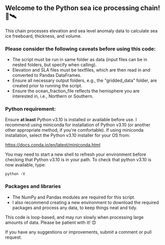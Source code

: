 ## Welcome to the Python sea ice processing chain! 🧊🛰

This chain processes elevation and sea level anomaly data to calculate sea ice freeboard, thickness, and volume.

### Please consider the following caveats before using this code:
- The script must be run in same folder as data (input files can be in nested folders, but specify when calling).
- Elevation and SLA files must be textfiles, which are then read in and converted to Pandas DataFrames.
- Ensure all necessary output folders, e.g., the "gridded_data" folder, are created prior to running the script.
- Ensure the ocean_fraction_file reflects the hemisphere you are interested in, i.e., Northern or Southern.

### Python requirement:
Ensure **at least** Python v3.10 is installed or available before use. I recommend using miniconda for installation of Python v3.10 (or another other appropriate method, if you're comfortable). If using miniconda installation, select the Python v3.10 installer for your OS from:

https://docs.conda.io/en/latest/miniconda.html

You may need to start a new shell to refresh your environment before checking that Python v3.10 is in your path. To check that python v3.10 is now available, type:

```
python -V
```
### Packages and libraries
- The NumPy and Pandas modules are required for this script.
- I also recommend creating a new environment to download the required packages and process any data, to keep things neat and tidy.

This code is loop-based, and may run slowly when processing large amounts of data. Please be patient with it! 😊

If you have any suggestions or improvements, submit a comment or pull request.
